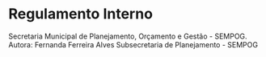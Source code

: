 # Regulamento Interno 
Secretaria Municipal de Planejamento, Orçamento e Gestão - SEMPOG.
Autora:  Fernanda Ferreira Alves
Subsecretaria de Planejamento - SEMPOG
